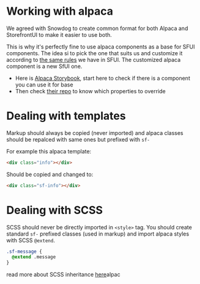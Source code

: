 # Working with alpaca

We agreed with Snowdog to create common format for both Alpaca and StorefrontUI to make it easier to use both.

This is why it's perfectly fine to use alpaca components as a base for SFUI components. The idea si to pick the one that suits us and customize it according to [the same rules](https://github.com/DivanteLtd/storefront-ui/blob/master/docs/customization.md) we have in SFUI.
The customized alpaca component is a new SfUI one.

- Here is [Alpaca Storybook](https://alpaca-storybook-git-develop.snowdog1.now.sh/?path=/story/elements-breadcrumbs--default), start here to check if there is a component you can use it for base
- Then check [their repo](https://github.com/SnowdogApps/alpaca-storybook/tree/develop/components/src) to know which properties to override


# Dealing with templates

Markup should always be copied (never imported) and alpaca classes should be repalced with same ones but prefixed with `sf-`

For example this alpaca template:

````html
<div class="info"></div>
````
Should be copied and changed to:
````html
<div class="sf-info"></div>
````

# Dealing with SCSS

SCSS should never be directly imported in `<style>` tag. You should create standard `sf-` prefixed classes (used in markup) and import alpaca styles with SCSS `@extend`.

````css
.sf-message {
  @extend .message
}
````

read more about SCSS inheritance [here](https://sass-lang.com/guide)alpac
